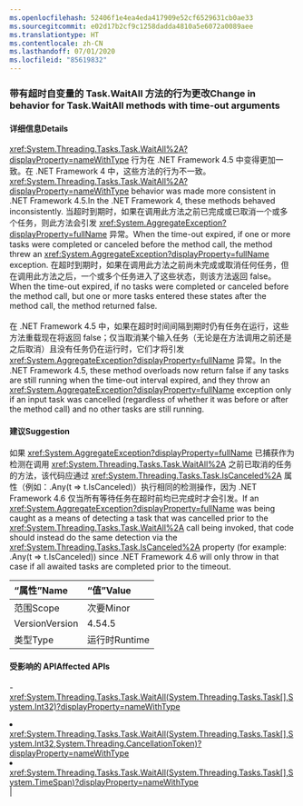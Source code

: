 ```yaml
---
ms.openlocfilehash: 52406f1e4ea4eda417909e52cf6529631cb0ae33
ms.sourcegitcommit: e02d17b2cf9c1258dadda4810a5e6072a0089aee
ms.translationtype: HT
ms.contentlocale: zh-CN
ms.lasthandoff: 07/01/2020
ms.locfileid: "85619832"
---
```

### <a name="change-in-behavior-for-taskwaitall-methods-with-time-out-arguments"></a><span data-ttu-id="6ad9d-101">带有超时自变量的 Task.WaitAll 方法的行为更改</span><span class="sxs-lookup"><span data-stu-id="6ad9d-101">Change in behavior for Task.WaitAll methods with time-out arguments</span></span>

#### <a name="details"></a><span data-ttu-id="6ad9d-102">详细信息</span><span class="sxs-lookup"><span data-stu-id="6ad9d-102">Details</span></span>

<span data-ttu-id="6ad9d-103"><xref:System.Threading.Tasks.Task.WaitAll%2A?displayProperty=nameWithType> 行为在 .NET Framework 4.5 中变得更加一致。在 .NET Framework 4 中，这些方法的行为不一致。</span><span class="sxs-lookup"><span data-stu-id="6ad9d-103"><xref:System.Threading.Tasks.Task.WaitAll%2A?displayProperty=nameWithType> behavior was made more consistent in .NET Framework 4.5.In the .NET Framework 4, these methods behaved inconsistently.</span></span> <span data-ttu-id="6ad9d-104">当超时到期时，如果在调用此方法之前已完成或已取消一个或多个任务，则此方法会引发 <xref:System.AggregateException?displayProperty=fullName> 异常。</span><span class="sxs-lookup"><span data-stu-id="6ad9d-104">When the time-out expired, if one or more tasks were completed or canceled before the method call, the method threw an <xref:System.AggregateException?displayProperty=fullName> exception.</span></span> <span data-ttu-id="6ad9d-105">在超时到期时，如果在调用此方法之前尚未完成或取消任何任务，但在调用此方法之后，一个或多个任务进入了这些状态，则该方法返回 false。</span><span class="sxs-lookup"><span data-stu-id="6ad9d-105">When the time-out expired, if no tasks were completed or canceled before the method call, but one or more tasks entered these states after the method call, the method returned false.</span></span><br/><br/><span data-ttu-id="6ad9d-106">在 .NET Framework 4.5 中，如果在超时时间间隔到期时仍有任务在运行，这些方法重载现在将返回 false；仅当取消某个输入任务（无论是在方法调用之前还是之后取消）且没有任务仍在运行时，它们才将引发 <xref:System.AggregateException?displayProperty=fullName> 异常。</span><span class="sxs-lookup"><span data-stu-id="6ad9d-106">In the .NET Framework 4.5, these method overloads now return false if any tasks are still running when the time-out interval expired, and they throw an <xref:System.AggregateException?displayProperty=fullName> exception only if an input task was cancelled (regardless of whether it was before or after the method call) and no other tasks are still running.</span></span>

#### <a name="suggestion"></a><span data-ttu-id="6ad9d-107">建议</span><span class="sxs-lookup"><span data-stu-id="6ad9d-107">Suggestion</span></span>

<span data-ttu-id="6ad9d-108">如果 <xref:System.AggregateException?displayProperty=fullName> 已捕获作为检测在调用 <xref:System.Threading.Tasks.Task.WaitAll%2A> 之前已取消的任务的方法，该代码应通过 <xref:System.Threading.Tasks.Task.IsCanceled%2A> 属性（例如：.Any(t =&gt; t.IsCanceled)）执行相同的检测操作，因为 .NET Framework 4.6 仅当所有等待任务在超时前均已完成时才会引发。</span><span class="sxs-lookup"><span data-stu-id="6ad9d-108">If an <xref:System.AggregateException?displayProperty=fullName> was being caught as a means of detecting a task that was cancelled prior to the <xref:System.Threading.Tasks.Task.WaitAll%2A> call being invoked, that code should instead do the same detection via the  <xref:System.Threading.Tasks.Task.IsCanceled%2A> property (for example: .Any(t =&gt; t.IsCanceled)) since .NET Framework 4.6 will only throw in that case if all awaited tasks are completed prior to the timeout.</span></span>

| <span data-ttu-id="6ad9d-109">“属性”</span><span class="sxs-lookup"><span data-stu-id="6ad9d-109">Name</span></span>    | <span data-ttu-id="6ad9d-110">“值”</span><span class="sxs-lookup"><span data-stu-id="6ad9d-110">Value</span></span>       |
|:--------|:------------|
| <span data-ttu-id="6ad9d-111">范围</span><span class="sxs-lookup"><span data-stu-id="6ad9d-111">Scope</span></span>   |<span data-ttu-id="6ad9d-112">次要</span><span class="sxs-lookup"><span data-stu-id="6ad9d-112">Minor</span></span>|
|<span data-ttu-id="6ad9d-113">Version</span><span class="sxs-lookup"><span data-stu-id="6ad9d-113">Version</span></span>|<span data-ttu-id="6ad9d-114">4.5</span><span class="sxs-lookup"><span data-stu-id="6ad9d-114">4.5</span></span>|
|<span data-ttu-id="6ad9d-115">类型</span><span class="sxs-lookup"><span data-stu-id="6ad9d-115">Type</span></span>|<span data-ttu-id="6ad9d-116">运行时</span><span class="sxs-lookup"><span data-stu-id="6ad9d-116">Runtime</span></span>

#### <a name="affected-apis"></a><span data-ttu-id="6ad9d-117">受影响的 API</span><span class="sxs-lookup"><span data-stu-id="6ad9d-117">Affected APIs</span></span>

-<xref:System.Threading.Tasks.Task.WaitAll(System.Threading.Tasks.Task[],System.Int32)?displayProperty=nameWithType></li><li><xref:System.Threading.Tasks.Task.WaitAll(System.Threading.Tasks.Task[],System.Int32,System.Threading.CancellationToken)?displayProperty=nameWithType></li><li><xref:System.Threading.Tasks.Task.WaitAll(System.Threading.Tasks.Task[],System.TimeSpan)?displayProperty=nameWithType></li></ul>|

